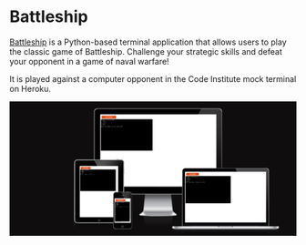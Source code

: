 # Battleship
[Battleship](https://battleship-game-project3-826e2c910f96.herokuapp.com/) is a Python-based terminal application that allows users to play the classic game of Battleship. Challenge your strategic skills and defeat your opponent in a game of naval warfare!

It is played against a computer opponent in the Code Institute mock terminal on Heroku.

![Am I Responsive screenshot](assets/images/am_i_responsive.png)
